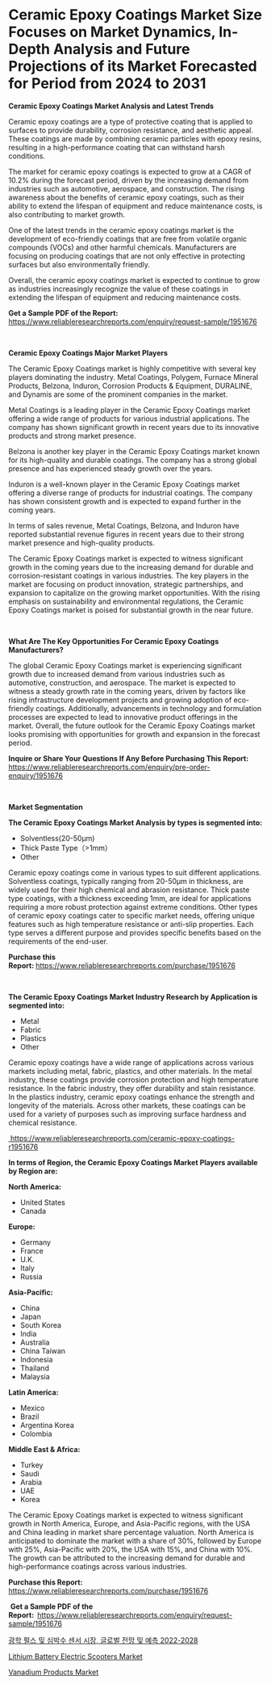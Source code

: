 <p><h1>Ceramic Epoxy Coatings Market Size Focuses on Market Dynamics, In-Depth Analysis and Future Projections of its Market Forecasted for Period from 2024 to 2031</h1></p><p><strong>Ceramic Epoxy Coatings Market Analysis and Latest Trends</strong></p>
<p><p>Ceramic epoxy coatings are a type of protective coating that is applied to surfaces to provide durability, corrosion resistance, and aesthetic appeal. These coatings are made by combining ceramic particles with epoxy resins, resulting in a high-performance coating that can withstand harsh conditions.</p><p>The market for ceramic epoxy coatings is expected to grow at a CAGR of 10.2% during the forecast period, driven by the increasing demand from industries such as automotive, aerospace, and construction. The rising awareness about the benefits of ceramic epoxy coatings, such as their ability to extend the lifespan of equipment and reduce maintenance costs, is also contributing to market growth.</p><p>One of the latest trends in the ceramic epoxy coatings market is the development of eco-friendly coatings that are free from volatile organic compounds (VOCs) and other harmful chemicals. Manufacturers are focusing on producing coatings that are not only effective in protecting surfaces but also environmentally friendly.</p><p>Overall, the ceramic epoxy coatings market is expected to continue to grow as industries increasingly recognize the value of these coatings in extending the lifespan of equipment and reducing maintenance costs.</p></p>
<p><strong>Get a Sample PDF of the Report:&nbsp;</strong> <a href="https://www.reliableresearchreports.com/enquiry/request-sample/1951676">https://www.reliableresearchreports.com/enquiry/request-sample/1951676</a></p>
<p>&nbsp;</p>
<p><strong>Ceramic Epoxy Coatings Major Market Players</strong></p>
<p><p>The Ceramic Epoxy Coatings market is highly competitive with several key players dominating the industry. Metal Coatings, Polygem, Furnace Mineral Products, Belzona, Induron, Corrosion Products & Equipment, DURALINE, and Dynamis are some of the prominent companies in the market.</p><p>Metal Coatings is a leading player in the Ceramic Epoxy Coatings market offering a wide range of products for various industrial applications. The company has shown significant growth in recent years due to its innovative products and strong market presence.</p><p>Belzona is another key player in the Ceramic Epoxy Coatings market known for its high-quality and durable coatings. The company has a strong global presence and has experienced steady growth over the years.</p><p>Induron is a well-known player in the Ceramic Epoxy Coatings market offering a diverse range of products for industrial coatings. The company has shown consistent growth and is expected to expand further in the coming years.</p><p>In terms of sales revenue, Metal Coatings, Belzona, and Induron have reported substantial revenue figures in recent years due to their strong market presence and high-quality products.</p><p>The Ceramic Epoxy Coatings market is expected to witness significant growth in the coming years due to the increasing demand for durable and corrosion-resistant coatings in various industries. The key players in the market are focusing on product innovation, strategic partnerships, and expansion to capitalize on the growing market opportunities. With the rising emphasis on sustainability and environmental regulations, the Ceramic Epoxy Coatings market is poised for substantial growth in the near future.</p></p>
<p>&nbsp;</p>
<p><strong>What Are The Key Opportunities For Ceramic Epoxy Coatings Manufacturers?</strong></p>
<p><p>The global Ceramic Epoxy Coatings market is experiencing significant growth due to increased demand from various industries such as automotive, construction, and aerospace. The market is expected to witness a steady growth rate in the coming years, driven by factors like rising infrastructure development projects and growing adoption of eco-friendly coatings. Additionally, advancements in technology and formulation processes are expected to lead to innovative product offerings in the market. Overall, the future outlook for the Ceramic Epoxy Coatings market looks promising with opportunities for growth and expansion in the forecast period.</p></p>
<p><strong>Inquire or Share Your Questions If Any Before Purchasing This Report:</strong> <a href="https://www.reliableresearchreports.com/enquiry/pre-order-enquiry/1951676">https://www.reliableresearchreports.com/enquiry/pre-order-enquiry/1951676</a></p>
<p>&nbsp;</p>
<p><strong>Market Segmentation</strong></p>
<p><strong>The Ceramic Epoxy Coatings Market Analysis by types is segmented into:</strong></p>
<p><ul><li>Solventless(20-50µm)</li><li>Thick Paste Type（>1mm）</li><li>Other</li></ul></p>
<p><p>Ceramic epoxy coatings come in various types to suit different applications. Solventless coatings, typically ranging from 20-50µm in thickness, are widely used for their high chemical and abrasion resistance. Thick paste type coatings, with a thickness exceeding 1mm, are ideal for applications requiring a more robust protection against extreme conditions. Other types of ceramic epoxy coatings cater to specific market needs, offering unique features such as high temperature resistance or anti-slip properties. Each type serves a different purpose and provides specific benefits based on the requirements of the end-user.</p></p>
<p><strong>Purchase this Report:&nbsp;</strong><a href="https://www.reliableresearchreports.com/purchase/1951676">https://www.reliableresearchreports.com/purchase/1951676</a></p>
<p>&nbsp;</p>
<p><strong>The Ceramic Epoxy Coatings Market Industry Research by Application is segmented into:</strong></p>
<p><ul><li>Metal</li><li>Fabric</li><li>Plastics</li><li>Other</li></ul></p>
<p><p>Ceramic epoxy coatings have a wide range of applications across various markets including metal, fabric, plastics, and other materials. In the metal industry, these coatings provide corrosion protection and high temperature resistance. In the fabric industry, they offer durability and stain resistance. In the plastics industry, ceramic epoxy coatings enhance the strength and longevity of the materials. Across other markets, these coatings can be used for a variety of purposes such as improving surface hardness and chemical resistance.</p></p>
<p><a href="https://www.reliableresearchreports.com/ceramic-epoxy-coatings-r1951676">&nbsp;https://www.reliableresearchreports.com/ceramic-epoxy-coatings-r1951676</a></p>
<p><strong>In terms of Region, the Ceramic Epoxy Coatings Market Players available by Region are:</strong></p>
<p>
    <p> <strong> North America: </strong>
        <ul>
            <li>United States</li>
            <li>Canada</li>
        </ul>
        </p> 
    <p> <strong> Europe: </strong>
        <ul>
            <li>Germany</li>
            <li>France</li>
            <li>U.K.</li>
            <li>Italy</li>
            <li>Russia</li>
        </ul>
        </p> 
    <p> <strong> Asia-Pacific: </strong>
        <ul>
            <li>China</li>
            <li>Japan</li>
            <li>South Korea</li>
            <li>India</li>
            <li>Australia</li>
            <li>China Taiwan</li>
            <li>Indonesia</li>
            <li>Thailand</li>
            <li>Malaysia</li>
        </ul>
        </p> 
    <p> <strong> Latin America: </strong>
        <ul>
            <li>Mexico</li>
            <li>Brazil</li>
            <li>Argentina Korea</li>
            <li>Colombia</li>
        </ul>
        </p> 
    <p> <strong> Middle East & Africa: </strong>
        <ul>
            <li>Turkey</li>
            <li>Saudi</li>
            <li>Arabia</li>
            <li>UAE</li>
            <li>Korea</li>
        </ul>
    </p>
    </p>
<p><p>The Ceramic Epoxy Coatings market is expected to witness significant growth in North America, Europe, and Asia-Pacific regions, with the USA and China leading in market share percentage valuation. North America is anticipated to dominate the market with a share of 30%, followed by Europe with 25%, Asia-Pacific with 20%, the USA with 15%, and China with 10%. The growth can be attributed to the increasing demand for durable and high-performance coatings across various industries.</p></p>
<p><strong>Purchase this Report: </strong><a href="https://www.reliableresearchreports.com/purchase/1951676">https://www.reliableresearchreports.com/purchase/1951676</a></p>
<p>&nbsp;<strong>Get a Sample PDF of the Report:&nbsp;&nbsp;</strong><a href="https://www.reliableresearchreports.com/enquiry/request-sample/1951676">https://www.reliableresearchreports.com/enquiry/request-sample/1951676</a></p>
<p><strong></strong></p>
<p><p><a href="https://github.com/plelbej847484502/Market-Research-Report-List-3/blob/main/3686121131125.md">광학 펄스 및 심박수 센서 시장, 글로벌 전망 및 예측 2022-2028</a></p><p><a href="https://github.com/gcimaudf65/Market-Research-Report-List-1/blob/main/lithium-battery-electric-scooters-market.md">Lithium Battery Electric Scooters Market</a></p><p><a href="https://github.com/pennyaldbrittonh658/Market-Research-Report-List-1/blob/main/vanadium-products-market.md">Vanadium Products Market</a></p></p>
